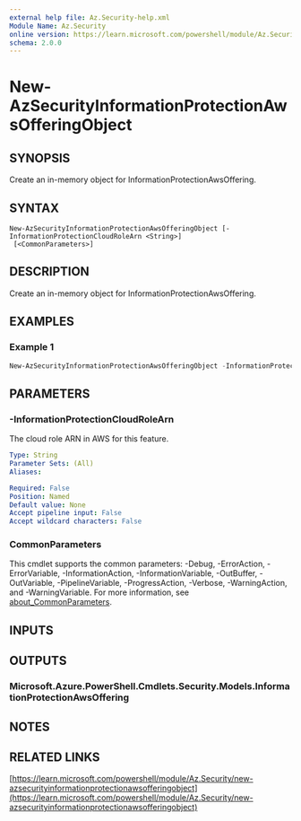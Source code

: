 ```yaml
---
external help file: Az.Security-help.xml
Module Name: Az.Security
online version: https://learn.microsoft.com/powershell/module/Az.Security/new-azsecurityinformationprotectionawsofferingobject
schema: 2.0.0
---
```


# New-AzSecurityInformationProtectionAwsOfferingObject

## SYNOPSIS
Create an in-memory object for InformationProtectionAwsOffering.

## SYNTAX

```
New-AzSecurityInformationProtectionAwsOfferingObject [-InformationProtectionCloudRoleArn <String>]
 [<CommonParameters>]
```

## DESCRIPTION
Create an in-memory object for InformationProtectionAwsOffering.

## EXAMPLES

### Example 1
```powershell
New-AzSecurityInformationProtectionAwsOfferingObject -InformationProtectionCloudRoleArn "arn:aws:iam::123456789012:role/myRole"
```

## PARAMETERS

### -InformationProtectionCloudRoleArn
The cloud role ARN in AWS for this feature.

```yaml
Type: String
Parameter Sets: (All)
Aliases:

Required: False
Position: Named
Default value: None
Accept pipeline input: False
Accept wildcard characters: False
```

### CommonParameters
This cmdlet supports the common parameters: -Debug, -ErrorAction, -ErrorVariable, -InformationAction, -InformationVariable, -OutBuffer, -OutVariable, -PipelineVariable, -ProgressAction, -Verbose, -WarningAction, and -WarningVariable. For more information, see [about_CommonParameters](http://go.microsoft.com/fwlink/?LinkID=113216).

## INPUTS

## OUTPUTS

### Microsoft.Azure.PowerShell.Cmdlets.Security.Models.InformationProtectionAwsOffering
## NOTES

## RELATED LINKS

[https://learn.microsoft.com/powershell/module/Az.Security/new-azsecurityinformationprotectionawsofferingobject](https://learn.microsoft.com/powershell/module/Az.Security/new-azsecurityinformationprotectionawsofferingobject)

